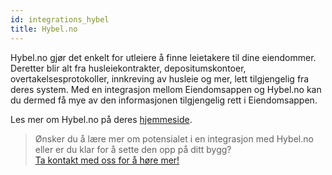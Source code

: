 ```yaml
---
id: integrations_hybel
title: Hybel.no
---
```


Hybel.no gjør det enkelt for utleiere å finne leietakere til dine eiendommer. Deretter blir alt fra husleiekontrakter, depositumskontoer, overtakelsesprotokoller, innkreving av husleie og mer, lett tilgjengelig fra deres system. Med en integrasjon mellom Eiendomsappen og Hybel.no kan du dermed få mye av den informasjonen tilgjengelig rett i Eiendomsappen.

Les mer om Hybel.no på deres [hjemmeside](https://hybel.no).

>Ønsker du å lære mer om potensialet i en integrasjon med Hybel.no eller er du klar for å sette den opp på ditt bygg?<br>
[Ta kontakt med oss for å høre mer!](https://eiendomsappen.com/nb/contact-us)
